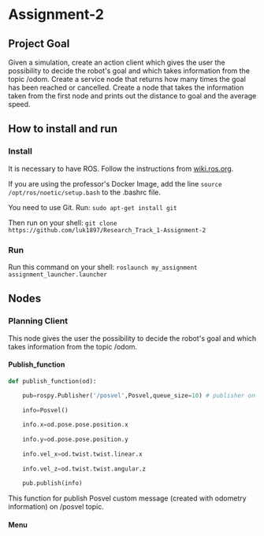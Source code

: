 # Assignment-2

## Project Goal
Given a simulation, create an action client which gives the user the possibility to decide the robot's goal and which takes information from the topic /odom.
Create a service node that returns how many times the goal has been reached or cancelled.
Create a node that takes the information taken from the first node and prints out the distance to goal and the average speed.

## How to install and run

### Install

It is necessary to have ROS. Follow the instructions from [wiki.ros.org](http://wiki.ros.org/).

If you are using the professor's Docker Image, add the line ```source /opt/ros/noetic/setup.bash``` to the .bashrc file.

You need to use Git. Run: ```sudo apt-get install git```

Then run on your shell: ```git clone https://github.com/luk1897/Research_Track_1-Assignment-2```

### Run

Run this command on your shell: ```roslaunch my_assignment assignment_launcher.launcher```

## Nodes

### Planning Client

This node gives the user the possibility to decide the robot's goal and which takes information from the topic /odom.

#### Publish_function

```python
def publish_function(od):

	pub=rospy.Publisher('/posvel',Posvel,queue_size=10) # publisher on /posvel topic
	
	info=Posvel() 
	
	info.x=od.pose.pose.position.x
	
	info.y=od.pose.pose.position.y 
	
	info.vel_x=od.twist.twist.linear.x 
	
	info.vel_z=od.twist.twist.angular.z 
	
	pub.publish(info)
  ```
  
  This function for publish Posvel custom message (created with odometry information) on /posvel topic.
  
  #### Menu
